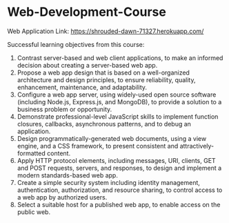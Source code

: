 # Web-Development-Course

Web Application Link: https://shrouded-dawn-71327.herokuapp.com/

Successful learning objectives from this course:

1.	Contrast server-based and web client applications, to make an informed decision about creating a server-based web app.
2.	Propose a web app design that is based on a well-organized architecture and design principles, to ensure reliability, quality, enhancement, maintenance, and adaptability.
3.	Configure a web app server, using widely-used open source software (including Node.js, Express.js, and MongoDB), to provide a solution to a business problem or opportunity.
4.	Demonstrate professional-level JavaScript skills to implement function closures, callbacks, asynchronous patterns, and to debug an application.
5.	Design programmatically-generated web documents, using a view engine, and a CSS framework, to present consistent and attractively-formatted content.
6.	Apply HTTP protocol elements, including messages, URI, clients, GET and POST requests, servers, and responses, to design and implement a modern standards-based web app.
7.	Create a simple security system including identity management, authentication, authorization, and resource sharing, to control access to a web app by authorized users.
8.	Select a suitable host for a published web app, to enable access on the public web.

